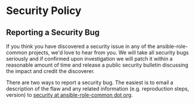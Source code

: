 # Security Policy

## Reporting a Security Bug

If you think you have discovered a security issue in any of the ansible-role-common projects, we'd love to hear from you. We will take all security bugs seriously and if confirmed upon investigation we will patch it within a reasonable amount of time and release a public security bulletin discussing the impact and credit the discoverer.

There are two ways to report a security bug. The easiest is to email a description of the flaw and any related information (e.g. reproduction steps, version) to [security at ansible-role-common dot org](mailto:security@hadenlabs.com).
